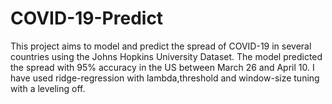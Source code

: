 # COVID-19-Predict

This project aims to model and predict the spread of COVID-19 in several countries using the Johns Hopkins University Dataset. The model predicted the spread with 95% accuracy in the US between March 26 and April 10.
I have used ridge-regression with lambda,threshold and window-size tuning with a leveling off.

